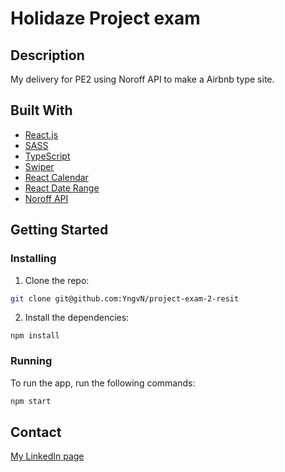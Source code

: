 

# Holidaze Project exam

## Description
My delivery for PE2 using Noroff API to make a Airbnb type site.


## Built With


- [React.js](https://reactjs.org/)
- [SASS](https://sass-lang.com/)
- [TypeScript](https://www.typescriptlang.org/)
- [Swiper](https://swiperjs.com/)
- [React Calendar](https://github.com/wojtekmaj/react-calendar)
- [React Date Range](https://github.com/hypeserver/react-date-range)
- [Noroff API](https://docs.noroff.dev/docs/v2/)




## Getting Started

### Installing


1. Clone the repo:

```bash
git clone git@github.com:YngvN/project-exam-2-resit
```

2. Install the dependencies:

```
npm install

```

### Running


To run the app, run the following commands:

```bash
npm start
```


## Contact

[My LinkedIn page](https://www.linkedin.com/in/yngve-nyk%C3%A5s-363b28bb/)